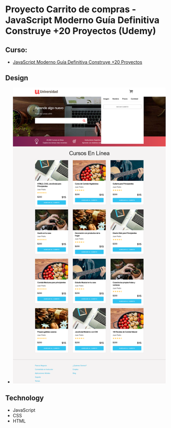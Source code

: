 # Proyecto Carrito de compras - JavaScript Moderno Guía Definitiva Construye +20 Proyectos (Udemy) 

## Curso:
- [JavaScript Moderno Guía Definitiva Construye +20 Proyectos](https://www.udemy.com/course/javascript-moderno-guia-definitiva-construye-10-proyectos/)

## Design 
- ![](./design/Design%20Carrito.png)

## Technology
- JavaScript
- CSS
- HTML

